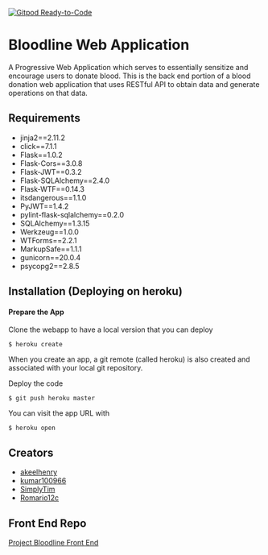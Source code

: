 [![Gitpod Ready-to-Code](https://img.shields.io/badge/Gitpod-Ready--to--Code-blue?logo=gitpod)](https://gitpod.io/#https://github.com/SimplyTim/Bloodline-Web-App) 

# Bloodline Web Application
A Progressive Web Application which serves to essentially sensitize and encourage users to donate blood. This is the back end portion of a blood donation web application that uses RESTful API to obtain data and generate operations on that data.

## Requirements
* jinja2==2.11.2
* click==7.1.1
* Flask==1.0.2
* Flask-Cors==3.0.8
* Flask-JWT==0.3.2
* Flask-SQLAlchemy==2.4.0
* Flask-WTF==0.14.3
* itsdangerous==1.1.0
* PyJWT==1.4.2
* pylint-flask-sqlalchemy==0.2.0
* SQLAlchemy==1.3.15
* Werkzeug==1.0.0
* WTForms==2.2.1
* MarkupSafe==1.1.1
* gunicorn==20.0.4
* psycopg2==2.8.5

## Installation (Deploying on heroku)
#### Prepare the App
Clone the webapp to have a local version that you can deploy
```
$ heroku create
```
When you create an app, a git remote (called heroku) is also created and associated with your local git repository.

Deploy the code
```
$ git push heroku master
```
You can visit the app URL with 
```
$ heroku open
```



## Creators
* [akeelhenry](https://github.com/akeelhenry)
* [kumar100966](https://github.com/kumar100966)
* [SimplyTim](https://github.com/SimplyTim)
* [Romario12c](https://github.com/Romario12c)


## Front End Repo
[Project Bloodline Front End](https://github.com/kumar100966/BloodLine)
